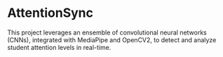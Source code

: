 # AttentionSync
This project leverages an ensemble of convolutional neural networks (CNNs), integrated with MediaPipe and OpenCV2, to detect and analyze student attention levels in real-time.
